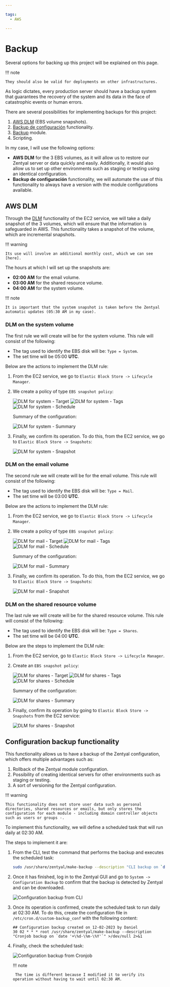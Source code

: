 ```yaml
---

tags:
  - AWS

---
```


# Backup

Several options for backing up this project will be explained on this page.

!!! note

    They should also be valid for deployments on other infrastructures.

As logic dictates, every production server should have a backup system that guarantees the recovery of the system and its data in the face of catastrophic events or human errors.

There are several possibilities for implementing backups for this project:

1. [AWS DLM] (EBS volume snapshots).
2. [Backup de configuración] functionality.
3. [Backup] module.
4. Scripting.

[AWS DLM]: https://docs.aws.amazon.com/AWSEC2/latest/UserGuide/snapshot-lifecycle.html
[Backup de configuración]: https://doc.zentyal.org/en/backup-conf.html
[Backup]: https://doc.zentyal.org/en/backup.html

In my case, I will use the following options:

* **AWS DLM** for the 3 EBS volumes, as it will allow us to restore our Zentyal server or data quickly and easily. Additionally, it would also allow us to set up other environments such as staging or testing using an identical configuration.
* **Backup de configuración** functionality, we will automate the use of this functionality to always have a version with the module configurations available.

## AWS DLM

Through the [DLM] functionality of the EC2 service, we will take a daily snapshot of the 3 volumes, which will ensure that the information is safeguarded in AWS. This functionality takes a snapshot of the volume, which are incremental snapshots.

!!! warning

    Its use will involve an additional monthly cost, which we can see [here].

[here]: https://aws.amazon.com/en/ebs/pricing/

The hours at which I will set up the snapshots are:

* **02:00 AM** for the email volume.
* **03:00 AM** for the shared resource volume.
* **04:00 AM** for the system volume.

!!! note

    It is important that the system snapshot is taken before the Zentyal automatic updates (05:30 AM in my case).

[DLM]: https://docs.aws.amazon.com/AWSEC2/latest/UserGuide/snapshot-lifecycle.html

### DLM on the system volume

The first rule we will create will be for the system volume. This rule will consist of the following:

* The tag used to identify the EBS disk will be: `Type = System`.
* The set time will be 05:00 **UTC**.

Below are the actions to implement the DLM rule:

1. From the EC2 service, we go to `Elastic Block Store -> Lifecycle Manager`.
2. We create a policy of type `EBS snapshot policy`:

    ![DLM for system - Target](assets/aws/backup-dlm-system_target.png "DLM for system - Target")
    ![DLM for system - Tags](assets/aws/backup-dlm-system_tags.png "DLM for system - Tags")
    ![DLM for system - Schedule](assets/aws/backup-dlm-system_schedule.png "DLM for system - Schedule")

    Summary of the configuration:

    ![DLM for system - Summary](assets/aws/backup-dlm-system_summary.png "DLM for system - Summary")

3. Finally, we confirm its operation. To do this, from the EC2 service, we go to `Elastic Block Store -> Snapshots`:

    ![DLM for system - Snapshot](assets/aws/backup-dlm-system_snapshot.png "DLM for system - Snapshot")

### DLM on the email volume

The second rule we will create will be for the email volume. This rule will consist of the following:

* The tag used to identify the EBS disk will be: `Type = Mail`.
* The set time will be 03:00 **UTC**.

Below are the actions to implement the DLM rule:

1. From the EC2 service, we go to `Elastic Block Store -> Lifecycle Manager`.
2. We create a policy of type `EBS snapshot policy`:

    ![DLM for mail - Target](assets/aws/backup-dlm-mail_target.png "DLM for mail - Target")
    ![DLM for mail - Tags](assets/aws/backup-dlm-mail_tags.png "DLM for mail - Tags")
    ![DLM for mail - Schedule](assets/aws/backup-dlm-mail_schedule.png "DLM for mail - Schedule")

    Summary of the configuration:

    ![DLM for mail - Summary](assets/aws/backup-dlm-mail_summary.png "DLM for mail - Summary")

3. Finally, we confirm its operation. To do this, from the EC2 service, we go to `Elastic Block Store -> Snapshots`:

    ![DLM for mail - Snapshot](assets/aws/backup-dlm-mail_snapshot.png "DLM for mail - Snapshot")

### DLM on the shared resource volume

The last rule we will create will be for the shared resource volume. This rule will consist of the following:

* The tag used to identify the EBS disk will be: `Type = Shares`.
* The set time will be 04:00 **UTC**.

Below are the steps to implement the DLM rule:

1. From the EC2 service, go to `Elastic Block Store -> Lifecycle Manager`.
2. Create an `EBS snapshot policy`:

    ![DLM for shares - Target](assets/aws/backup-dlm-shares_target.png "DLM for shares - Target")
    ![DLM for shares - Tags](assets/aws/backup-dlm-shares_tags.png "DLM for shares - Tags")
    ![DLM for shares - Schedule](assets/aws/backup-dlm-shares_schedule.png "DLM for shares - Schedule")

    Summary of the configuration:

    ![DLM for shares - Summary](assets/aws/backup-dlm-shares_summary.png "DLM for shares - Summary")

3. Finally, confirm its operation by going to `Elastic Block Store -> Snapshots` from the EC2 service:

    ![DLM for shares - Snapshot](assets/aws/backup-dlm-shares_snapshot.png "DLM for shares - Snapshot")

## Configuration backup functionality

This functionality allows us to have a backup of the Zentyal configuration, which offers multiple advantages such as:

1. Rollback of the Zentyal module configuration.
2. Possibility of creating identical servers for other environments such as staging or testing.
3. A sort of versioning for the Zentyal configuration.

!!! warning

    This functionality does not store user data such as personal directories, shared resources or emails, but only stores the configuration for each module - including domain controller objects such as users or groups -.

To implement this functionality, we will define a scheduled task that will run daily at 02:30 AM.

The steps to implement it are:

1. From the CLI, test the command that performs the backup and executes the scheduled task:

    ```sh linenums="1"
    sudo /usr/share/zentyal/make-backup --description "CLI backup on `date '+%d-%m-%Y'`"
    ```

2. Once it has finished, log in to the Zentyal GUI and go to `System -> Configuration Backup` to confirm that the backup is detected by Zentyal and can be downloaded.

    ![Configuration backup from CLI](assets/zentyal/backup-zentyal_conf.png "Configuration backup from CLI")

3. Once its operation is confirmed, create the scheduled task to run daily at 02:30 AM. To do this, create the configuration file in `/etc/cron.d/custom-backup_conf` with the following content:

    ```text linenums="1"
    ## Configuration backup created on 12-02-2023 by Daniel
    30 02 * * * root /usr/share/zentyal/make-backup --description "Cronjob backup on `date '+\%d-\%m-\%Y'`" >/dev/null 2>&1
    ```

4. Finally, check the scheduled task:

    ![Configuration backup from Cronjob](assets/zentyal/backup-zentyal_conf-cronjob.png "Configuration backup from Cronjob")

    !!! note

        The time is different because I modified it to verify its operation without having to wait until 02:30 AM.

